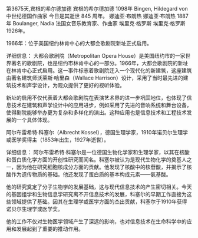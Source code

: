 第3675天,宾根的希尔德加德
宾根的希尔德加德 1098年
Bingen, Hildegard von 中世纪德国作曲家
今日是其逝世 845 周年。
娜迪亚·布朗热
娜迪亚·布朗热 1887年
Boulanger, Nadia 法国女音乐教育家、作曲家
埃里克·格罗斯
埃里克·格罗斯 1926年。

1966年：位于美国纽约林肯中心的大都会歌剧院新址正式启用。

详细信息： 大都会歌剧院（Metropolitan Opera House）是美国纽约市的一家世界著名的歌剧院，也是纽约市林肯中心的一部分。1966年，大都会歌剧院的新址在林肯中心正式启用。这一事件标志着歌剧院迁入一个现代化的新建筑，这座建筑由著名建筑师沃莱斯·哈里森（Wallace Harrison）设计，采用了当时最先进的建筑技术和声学设计，为观众提供了更好的视听体验。

新址的启用不仅代表着大都会歌剧院在表演艺术界的进一步巩固地位，也体现了信息技术在建筑和声学设计中的应用进步，例如采用了先进的音响系统和舞台设备，使得剧院能够举办更为复杂和多样化的演出。这种应用也是信息技术和工程技术发展的一个具体体现。

阿尔布雷希特·科塞尔（Albrecht Kossel），德国生理学家，1910年诺贝尔生理学或医学奖得主（1853年出生，1927年逝世）。

详细信息：
阿尔布雷希特·科塞尔是一位德国生物化学家和生理学家，以其在核酸和蛋白质化学方面的开创性研究而闻名。科塞尔被认为是现代生物化学的奠基人之一，因为他在研究细胞核成分方面的贡献。他发现了核酸中的核苷酸，并揭示了核酸作为遗传物质的基础。他还发现了蛋白质的基本构成元素——氨基酸。

他的研究奠定了分子生物学的发展基础，这与现代信息技术的产生密切相关。今天的基因组学和生物信息学研究离不开信息技术的发展，科塞尔的早期工作直接为这些领域提供了基础。因其在生理学或医学方面的杰出贡献，科塞尔于1910年获得诺贝尔生理学或医学奖。

他的工作不仅对生物医学领域产生了深远的影响，也对信息技术在生命科学中的应用和发展起到了重要的推动作用。